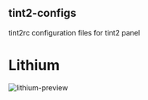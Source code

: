 ## tint2-configs
tint2rc configuration files for tint2 panel

# Lithium
![lithium-preview](https://user-images.githubusercontent.com/26050946/132997348-f4ca3014-04c2-4730-b99a-322de49282c9.png)
